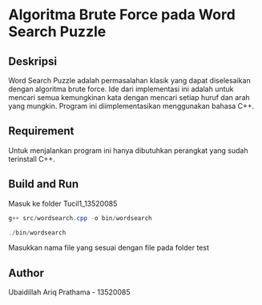 # Algoritma Brute Force pada Word Search Puzzle
## Deskripsi
Word Search Puzzle adalah permasalahan klasik yang dapat diselesaikan dengan algoritma brute force. 
Ide dari implementasi ini adalah untuk mencari semua kemungkinan kata dengan mencari setiap huruf dan arah yang mungkin. 
Program ini diimplementasikan menggunakan bahasa C++.

## Requirement
Untuk menjalankan program ini hanya dibutuhkan perangkat yang sudah terinstall C++.

## Build and Run
Masuk ke folder Tucil1_13520085
```powershell
g++ src/wordsearch.cpp -o bin/wordsearch
```
```powershell
./bin/wordsearch
```
Masukkan nama file yang sesuai dengan file pada folder test

## Author
Ubaidillah Ariq Prathama - 13520085
